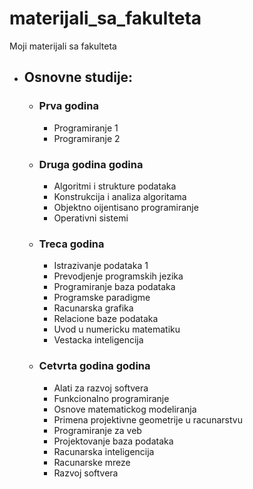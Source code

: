 # materijali_sa_fakulteta
Moji materijali sa fakulteta

* ## Osnovne studije: <br>
	* ### Prva godina<br>
		- Programiranje 1
		- Programiranje 2
	* ### Druga godina godina<br>
		- Algoritmi i strukture podataka
		- Konstrukcija i analiza algoritama
		- Objektno oijentisano programiranje
		- Operativni sistemi
	* ### Treca godina<br>
		- Istrazivanje podataka 1
		- Prevodjenje programskih jezika
		- Programiranje baza podataka
		- Programske paradigme
		- Racunarska grafika
		- Relacione baze podataka
		- Uvod u numericku matematiku
		- Vestacka inteligencija
	* ### Cetvrta godina godina<br>
		- Alati za razvoj softvera
		- Funkcionalno programiranje
		- Osnove matematickog modeliranja
		- Primena projektivne geometrije u racunarstvu
		- Programiranje za veb
		- Projektovanje baza podataka
		- Racunarska inteligencija
		- Racunarske mreze
		- Razvoj softvera
